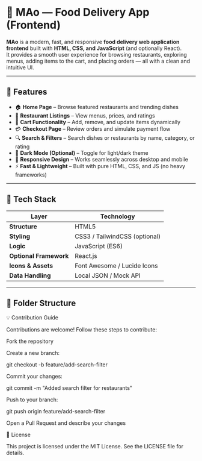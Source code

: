 # 🍔 MAo — Food Delivery App (Frontend)

**MAo** is a modern, fast, and responsive **food delivery web application frontend** built with **HTML, CSS, and JavaScript** (and optionally React).  
It provides a smooth user experience for browsing restaurants, exploring menus, adding items to the cart, and placing orders — all with a clean and intuitive UI.

---

## 🚀 Features

- 🏠 **Home Page** – Browse featured restaurants and trending dishes  
- 🍱 **Restaurant Listings** – View menus, prices, and ratings  
- 🛒 **Cart Functionality** – Add, remove, and update items dynamically  
- 💳 **Checkout Page** – Review orders and simulate payment flow  
- 🔍 **Search & Filters** – Search dishes or restaurants by name, category, or rating  
- 🌙 **Dark Mode (Optional)** – Toggle for light/dark theme  
- 📱 **Responsive Design** – Works seamlessly across desktop and mobile  
- ⚡ **Fast & Lightweight** – Built with pure HTML, CSS, and JS (no heavy frameworks)

---

## 🧩 Tech Stack

| Layer | Technology |
|--------|-------------|
| **Structure** | HTML5 |
| **Styling** | CSS3 / TailwindCSS (optional) |
| **Logic** | JavaScript (ES6) |
| **Optional Framework** | React.js |
| **Icons & Assets** | Font Awesome / Lucide Icons |
| **Data Handling** | Local JSON / Mock API |

---

## 📁 Folder Structure



💡 Contribution Guide

Contributions are welcome!
Follow these steps to contribute:

Fork the repository

Create a new branch:

git checkout -b feature/add-search-filter


Commit your changes:

git commit -m "Added search filter for restaurants"


Push to your branch:

git push origin feature/add-search-filter


Open a Pull Request and describe your changes

🪪 License

This project is licensed under the MIT License.
See the LICENSE
 file for details.
